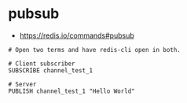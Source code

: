 # pubsub

- <https://redis.io/commands#pubsub>

```shell
# Open two terms and have redis-cli open in both.

# Client subscriber
SUBSCRIBE channel_test_1

# Server
PUBLISH channel_test_1 "Hello World"
```
